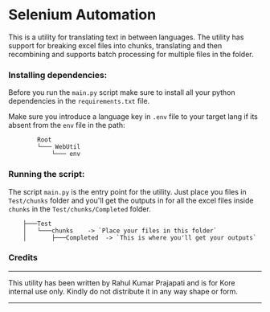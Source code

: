 # Selenium Automation

This is a utility for translating text in between languages. The utility has support for breaking excel files into chunks, translating and then recombining and supports batch processing for multiple files in the folder.

### Installing dependencies:
Before you run the  `main.py`   script make sure to install all your python dependencies in the `requirements.txt` file. 

Make sure you introduce a language key in `.env`  file to your target lang if its absent from the  `env`  file in the path:

			Root
			└─── WebUtil
			    └─── env

### Running the script:
The script  `main.py`  is the entry point for the utility.  Just place you files in  `Test/chunks`  folder and you'll get the outputs in for all the excel files inside `chunks` in the `Test/chunks/Completed` folder.

		├───Test
		│   └───chunks    -> `Place your files in this folder`
		│       ├───Completed  -> `This is where you'll get your outputs`

### Credits
***************************************************************************************
This utility has been written by Rahul Kumar Prajapati and is for Kore internal use only. Kindly do not distribute it in any way shape or form.

*******************************************************************************************************
